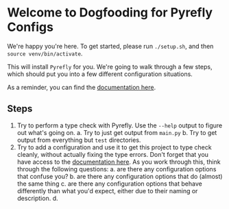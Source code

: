 # Welcome to Dogfooding for Pyrefly Configs

We're happy you're here. To get started, please run `./setup.sh`, and then
`source venv/bin/activate`.

This will install `Pyrefly` for you. We're going to walk through a few steps, which
should put you into a few different configuration situations.

As a reminder, you can find the [documentation here](https://pyrefly.org/en/docs/configuration/).

## Steps

1. Try to perform a type check with Pyrefly. Use the `--help` output to figure out what's going on.
    a. Try to just get output from `main.py`
    b. Try to get output from everything but `test` directories.
2. Try to add a configuration and use it to get this project to type check cleanly,
without actually fixing the type errors.
Don't forget that you have access to the
[documentation here](https://pyrefly.org/en/docs/configuration/). As you work through
this, think through the following questions:
    a. are there any configuration options that confuse you?
    b. are there any configuration options that do (almost) the same thing
    c. are there any configuration options that behave differently than what
       you'd expect, either due to their naming or description.
    d.
